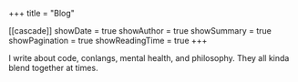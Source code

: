 +++
title = "Blog"

[[cascade]]
showDate = true
showAuthor = true
showSummary = true
showPagination = true
showReadingTime = true
+++

I write about code, conlangs, mental health, and philosophy. They all kinda blend together at times.
